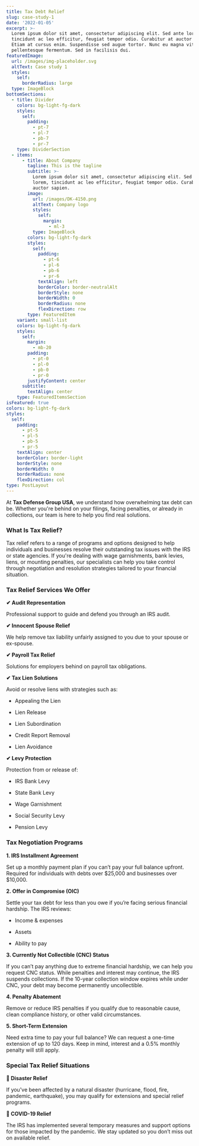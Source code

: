 ```yaml
---
title: Tax Debt Relief
slug: case-study-1
date: '2022-01-05'
excerpt: >-
  Lorem ipsum dolor sit amet, consectetur adipiscing elit. Sed ante lorem,
  tincidunt ac leo efficitur, feugiat tempor odio. Curabitur at auctor sapien.
  Etiam at cursus enim. Suspendisse sed augue tortor. Nunc eu magna vitae lorem
  pellentesque fermentum. Sed in facilisis dui.
featuredImage:
  url: /images/img-placeholder.svg
  altText: Case study 1
  styles:
    self:
      borderRadius: large
  type: ImageBlock
bottomSections:
  - title: Divider
    colors: bg-light-fg-dark
    styles:
      self:
        padding:
          - pt-7
          - pl-7
          - pb-7
          - pr-7
    type: DividerSection
  - items:
      - title: About Company
        tagline: This is the tagline
        subtitle: >-
          Lorem ipsum dolor sit amet, consectetur adipiscing elit. Sed ante
          lorem, tincidunt ac leo efficitur, feugiat tempor odio. Curabitur at
          auctor sapien.
        image:
          url: /images/DK-4150.png
          altText: Company logo
          styles:
            self:
              margin:
                - ml-3
          type: ImageBlock
        colors: bg-light-fg-dark
        styles:
          self:
            padding:
              - pt-6
              - pl-6
              - pb-6
              - pr-6
            textAlign: left
            borderColor: border-neutralAlt
            borderStyle: none
            borderWidth: 0
            borderRadius: none
            flexDirection: row
        type: FeaturedItem
    variant: small-list
    colors: bg-light-fg-dark
    styles:
      self:
        margin:
          - mb-20
        padding:
          - pt-0
          - pl-0
          - pb-0
          - pr-0
        justifyContent: center
      subtitle:
        textAlign: center
    type: FeaturedItemsSection
isFeatured: true
colors: bg-light-fg-dark
styles:
  self:
    padding:
      - pt-5
      - pl-5
      - pb-5
      - pr-5
    textAlign: center
    borderColor: border-light
    borderStyle: none
    borderWidth: 0
    borderRadius: none
    flexDirection: col
type: PostLayout
---
```

At **Tax Defense Group USA**, we understand how overwhelming tax debt can be. Whether you're behind on your filings, facing penalties, or already in collections, our team is here to help you find real solutions.

### **What Is Tax Relief?**

Tax relief refers to a range of programs and options designed to help individuals and businesses resolve their outstanding tax issues with the IRS or state agencies. If you're dealing with wage garnishments, bank levies, liens, or mounting penalties, our specialists can help you take control through negotiation and resolution strategies tailored to your financial situation.



### **Tax Relief Services We Offer**

**✔ Audit Representation**

Professional support to guide and defend you through an IRS audit.

**✔ Innocent Spouse Relief**

We help remove tax liability unfairly assigned to you due to your spouse or ex-spouse.

**✔ Payroll Tax Relief**

Solutions for employers behind on payroll tax obligations.

**✔ Tax Lien Solutions**

Avoid or resolve liens with strategies such as:

*   Appealing the Lien

*   Lien Release

*   Lien Subordination

*   Credit Report Removal

*   Lien Avoidance

**✔ Levy Protection**

Protection from or release of:

*   IRS Bank Levy

*   State Bank Levy

*   Wage Garnishment

*   Social Security Levy

*   Pension Levy



### **Tax Negotiation Programs**

**1. IRS Installment Agreement**

Set up a monthly payment plan if you can’t pay your full balance upfront. Required for individuals with debts over $25,000 and businesses over $10,000.

**2. Offer in Compromise (OIC)**

Settle your tax debt for less than you owe if you’re facing serious financial hardship. The IRS reviews:

*   Income & expenses

*   Assets

*   Ability to pay

**3. Currently Not Collectible (CNC) Status**

If you can’t pay anything due to extreme financial hardship, we can help you request CNC status. While penalties and interest may continue, the IRS suspends collections. If the 10-year collection window expires while under CNC, your debt may become permanently uncollectible.

**4. Penalty Abatement**

Remove or reduce IRS penalties if you qualify due to reasonable cause, clean compliance history, or other valid circumstances.

**5. Short-Term Extension**

Need extra time to pay your full balance? We can request a one-time extension of up to 120 days. Keep in mind, interest and a 0.5% monthly penalty will still apply.



### **Special Tax Relief Situations**

**📍 Disaster Relief**

If you've been affected by a natural disaster (hurricane, flood, fire, pandemic, earthquake), you may qualify for extensions and special relief programs.

**🦠 COVID-19 Relief**

The IRS has implemented several temporary measures and support options for those impacted by the pandemic. We stay updated so you don’t miss out on available relief.
